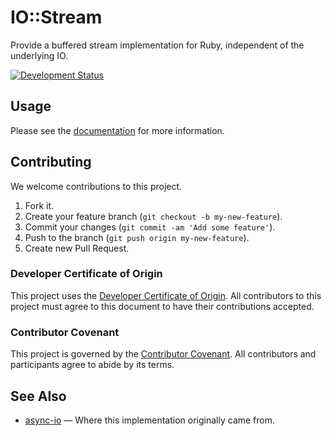 # IO::Stream

Provide a buffered stream implementation for Ruby, independent of the underlying IO.

[![Development Status](https://github.com/socketry/io-stream/workflows/Test/badge.svg)](https://github.com/socketry/io-stream/actions?workflow=Test)

## Usage

Please see the [documentation](https://socketry.github.io/io-endpoint) for more information.

## Contributing

We welcome contributions to this project.

1.  Fork it.
2.  Create your feature branch (`git checkout -b my-new-feature`).
3.  Commit your changes (`git commit -am 'Add some feature'`).
4.  Push to the branch (`git push origin my-new-feature`).
5.  Create new Pull Request.

### Developer Certificate of Origin

This project uses the [Developer Certificate of Origin](https://developercertificate.org/). All contributors to this project must agree to this document to have their contributions accepted.

### Contributor Covenant

This project is governed by the [Contributor Covenant](https://www.contributor-covenant.org/). All contributors and participants agree to abide by its terms.

## See Also

  - [async-io](https://github.com/socketry/async-io) — Where this implementation originally came from.
